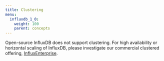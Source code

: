 ```yaml
---
title: Clustering
menu:
  influxdb_1_0:
    weight: 100
    parent: concepts
---
```


Open-source InfluxDB does not support clustering.
For high availability or horizontal scaling of InfluxDB, please investigate our
commercial clustered offering,
[InfluxEnterprise](https://portal.influxdata.com/).
